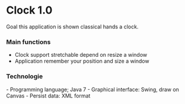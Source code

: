 <h1> Clock 1.0</H1>
Goal this application is shown classical hands a clock.

<H3>Main functions</H3>
<ul>
	<li>Clock support stretchable depend on resize a window</li>
	<li>Application remember your position and size a window</li>
</ul>

<H3>Technologie</H3>
- Programming language; Java 7
- Graphical interface: Swing, draw on Canvas
- Persist data: XML format
